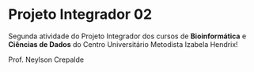 # Projeto Integrador 02

Segunda atividade do Projeto Integrador dos cursos de **Bioinformática** e 
**Ciências de Dados** do Centro Universitário Metodista Izabela Hendrix!
  
Prof. Neylson Crepalde